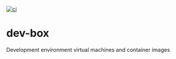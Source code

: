 [![ci](https://github.com/detwiler/dev-box/workflows/ci/badge.svg)](https://github.com/detwiler/dev-box/actions)

# dev-box

Development environment virtual machines and container images

[comment]: # ( vim: set autoindent syntax=markdown textwidth=78: )
